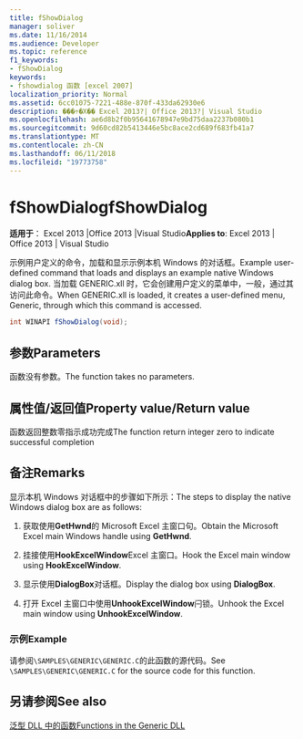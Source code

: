 ```yaml
---
title: fShowDialog
manager: soliver
ms.date: 11/16/2014
ms.audience: Developer
ms.topic: reference
f1_keywords:
- fShowDialog
keywords:
- fshowdialog 函数 [excel 2007]
localization_priority: Normal
ms.assetid: 6cc01075-7221-488e-870f-433da62930e6
description: ���÷�Χ�� Excel 2013?| Office 2013?| Visual Studio
ms.openlocfilehash: ae6d8b2f0b95641678947e9bd75daa2237b080b1
ms.sourcegitcommit: 9d60cd82b5413446e5bc8ace2cd689f683fb41a7
ms.translationtype: MT
ms.contentlocale: zh-CN
ms.lasthandoff: 06/11/2018
ms.locfileid: "19773758"
---
```

# <a name="fshowdialog"></a><span data-ttu-id="3368c-104">fShowDialog</span><span class="sxs-lookup"><span data-stu-id="3368c-104">fShowDialog</span></span>

 <span data-ttu-id="3368c-105">**适用于**： Excel 2013 |Office 2013 |Visual Studio</span><span class="sxs-lookup"><span data-stu-id="3368c-105">**Applies to**: Excel 2013 | Office 2013 | Visual Studio</span></span> 
  
<span data-ttu-id="3368c-106">示例用户定义的命令，加载和显示示例本机 Windows 的对话框。</span><span class="sxs-lookup"><span data-stu-id="3368c-106">Example user-defined command that loads and displays an example native Windows dialog box.</span></span> <span data-ttu-id="3368c-107">当加载 GENERIC.xll 时，它会创建用户定义的菜单中，一般，通过其访问此命令。</span><span class="sxs-lookup"><span data-stu-id="3368c-107">When GENERIC.xll is loaded, it creates a user-defined menu, Generic, through which this command is accessed.</span></span>
  
```cs
int WINAPI fShowDialog(void);
```

## <a name="parameters"></a><span data-ttu-id="3368c-108">参数</span><span class="sxs-lookup"><span data-stu-id="3368c-108">Parameters</span></span>

<span data-ttu-id="3368c-109">函数没有参数。</span><span class="sxs-lookup"><span data-stu-id="3368c-109">The function takes no parameters.</span></span>
  
## <a name="property-valuereturn-value"></a><span data-ttu-id="3368c-110">属性值/返回值</span><span class="sxs-lookup"><span data-stu-id="3368c-110">Property value/Return value</span></span>

<span data-ttu-id="3368c-111">函数返回整数零指示成功完成</span><span class="sxs-lookup"><span data-stu-id="3368c-111">The function return integer zero to indicate successful completion</span></span>
  
## <a name="remarks"></a><span data-ttu-id="3368c-112">备注</span><span class="sxs-lookup"><span data-stu-id="3368c-112">Remarks</span></span>

<span data-ttu-id="3368c-113">显示本机 Windows 对话框中的步骤如下所示：</span><span class="sxs-lookup"><span data-stu-id="3368c-113">The steps to display the native Windows dialog box are as follows:</span></span>
  
1. <span data-ttu-id="3368c-114">获取使用**GetHwnd**的 Microsoft Excel 主窗口句。</span><span class="sxs-lookup"><span data-stu-id="3368c-114">Obtain the Microsoft Excel main Windows handle using **GetHwnd**.</span></span>
    
2. <span data-ttu-id="3368c-115">挂接使用**HookExcelWindow**Excel 主窗口。</span><span class="sxs-lookup"><span data-stu-id="3368c-115">Hook the Excel main window using **HookExcelWindow**.</span></span>
    
3. <span data-ttu-id="3368c-116">显示使用**DialogBox**对话框。</span><span class="sxs-lookup"><span data-stu-id="3368c-116">Display the dialog box using **DialogBox**.</span></span>
    
4. <span data-ttu-id="3368c-117">打开 Excel 主窗口中使用**UnhookExcelWindow**闩锁。</span><span class="sxs-lookup"><span data-stu-id="3368c-117">Unhook the Excel main window using **UnhookExcelWindow**.</span></span>
    
### <a name="example"></a><span data-ttu-id="3368c-118">示例</span><span class="sxs-lookup"><span data-stu-id="3368c-118">Example</span></span>

<span data-ttu-id="3368c-119">请参阅`\SAMPLES\GENERIC\GENERIC.C`的此函数的源代码。</span><span class="sxs-lookup"><span data-stu-id="3368c-119">See  `\SAMPLES\GENERIC\GENERIC.C` for the source code for this function.</span></span> 
  
## <a name="see-also"></a><span data-ttu-id="3368c-120">另请参阅</span><span class="sxs-lookup"><span data-stu-id="3368c-120">See also</span></span>



[<span data-ttu-id="3368c-121">泛型 DLL 中的函数</span><span class="sxs-lookup"><span data-stu-id="3368c-121">Functions in the Generic DLL</span></span>](functions-in-the-generic-dll.md)

